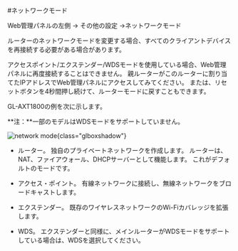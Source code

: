#ネットワークモード

Web管理パネルの左側 -> その他の設定 ->ネットワークモード

ルーターのネットワークモードを変更する場合、すべてのクライアントデバイスを再接続する必要がある場合があります。

アクセスポイント/エクステンダー/WDSモードを使用している場合、Web管理パネルに再度接続することはできません。 親ルーターがこのルーターに割り当てたIPアドレスでWeb管理パネルにアクセスしてみてください。 または、リセットボタンを4秒間押し続けて、ルーターモードに戻すこともできます。

GL-AXT1800の例を次に示します。

**注：**一部のモデルはWDSモードをサポートしていません。

![network mode](https://static.gl-inet.com/docs/en/4/tutorials/network_mode/network_mode_page.png){class="glboxshadow"}

- ルーター。 独自のプライベートネットワークを作成します。 ルーターは、NAT、ファイアウォール、DHCPサーバーとして機能します。 これがデフォルトのモードです。

- アクセス・ポイント。 有線ネットワークに接続し、無線ネットワークをブロードキャストします。

- エクステンダー。 既存のワイヤレスネットワークのWi-Fiカバレッジを拡張します。

- WDS。 エクステンダーと同様に、メインルーターがWDSモードをサポートしている場合は、WDSを選択してください。
